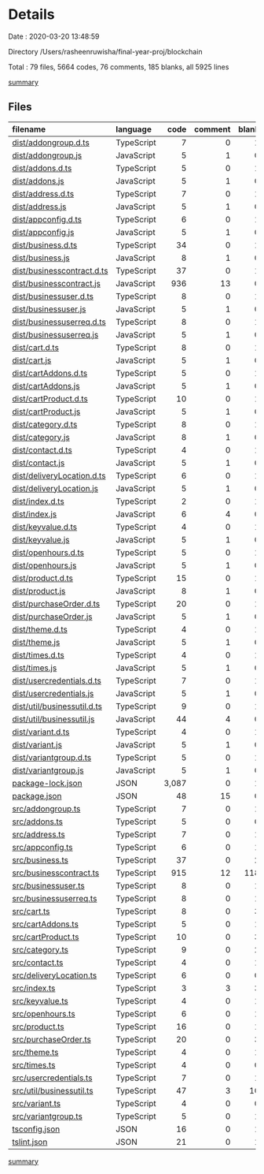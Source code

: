 # Details

Date : 2020-03-20 13:48:59

Directory /Users/rasheenruwisha/final-year-proj/blockchain

Total : 79 files,  5664 codes, 76 comments, 185 blanks, all 5925 lines

[summary](results.md)

## Files
| filename | language | code | comment | blank | total |
| :--- | :--- | ---: | ---: | ---: | ---: |
| [dist/addongroup.d.ts](/dist/addongroup.d.ts) | TypeScript | 7 | 0 | 1 | 8 |
| [dist/addongroup.js](/dist/addongroup.js) | JavaScript | 5 | 1 | 0 | 6 |
| [dist/addons.d.ts](/dist/addons.d.ts) | TypeScript | 5 | 0 | 1 | 6 |
| [dist/addons.js](/dist/addons.js) | JavaScript | 5 | 1 | 0 | 6 |
| [dist/address.d.ts](/dist/address.d.ts) | TypeScript | 7 | 0 | 1 | 8 |
| [dist/address.js](/dist/address.js) | JavaScript | 5 | 1 | 0 | 6 |
| [dist/appconfig.d.ts](/dist/appconfig.d.ts) | TypeScript | 6 | 0 | 1 | 7 |
| [dist/appconfig.js](/dist/appconfig.js) | JavaScript | 5 | 1 | 0 | 6 |
| [dist/business.d.ts](/dist/business.d.ts) | TypeScript | 34 | 0 | 1 | 35 |
| [dist/business.js](/dist/business.js) | JavaScript | 8 | 1 | 0 | 9 |
| [dist/businesscontract.d.ts](/dist/businesscontract.d.ts) | TypeScript | 37 | 0 | 1 | 38 |
| [dist/businesscontract.js](/dist/businesscontract.js) | JavaScript | 936 | 13 | 0 | 949 |
| [dist/businessuser.d.ts](/dist/businessuser.d.ts) | TypeScript | 8 | 0 | 1 | 9 |
| [dist/businessuser.js](/dist/businessuser.js) | JavaScript | 5 | 1 | 0 | 6 |
| [dist/businessuserreq.d.ts](/dist/businessuserreq.d.ts) | TypeScript | 8 | 0 | 1 | 9 |
| [dist/businessuserreq.js](/dist/businessuserreq.js) | JavaScript | 5 | 1 | 0 | 6 |
| [dist/cart.d.ts](/dist/cart.d.ts) | TypeScript | 8 | 0 | 1 | 9 |
| [dist/cart.js](/dist/cart.js) | JavaScript | 5 | 1 | 0 | 6 |
| [dist/cartAddons.d.ts](/dist/cartAddons.d.ts) | TypeScript | 5 | 0 | 1 | 6 |
| [dist/cartAddons.js](/dist/cartAddons.js) | JavaScript | 5 | 1 | 0 | 6 |
| [dist/cartProduct.d.ts](/dist/cartProduct.d.ts) | TypeScript | 10 | 0 | 1 | 11 |
| [dist/cartProduct.js](/dist/cartProduct.js) | JavaScript | 5 | 1 | 0 | 6 |
| [dist/category.d.ts](/dist/category.d.ts) | TypeScript | 8 | 0 | 1 | 9 |
| [dist/category.js](/dist/category.js) | JavaScript | 8 | 1 | 0 | 9 |
| [dist/contact.d.ts](/dist/contact.d.ts) | TypeScript | 4 | 0 | 1 | 5 |
| [dist/contact.js](/dist/contact.js) | JavaScript | 5 | 1 | 0 | 6 |
| [dist/deliveryLocation.d.ts](/dist/deliveryLocation.d.ts) | TypeScript | 6 | 0 | 1 | 7 |
| [dist/deliveryLocation.js](/dist/deliveryLocation.js) | JavaScript | 5 | 1 | 0 | 6 |
| [dist/index.d.ts](/dist/index.d.ts) | TypeScript | 2 | 0 | 1 | 3 |
| [dist/index.js](/dist/index.js) | JavaScript | 6 | 4 | 0 | 10 |
| [dist/keyvalue.d.ts](/dist/keyvalue.d.ts) | TypeScript | 4 | 0 | 1 | 5 |
| [dist/keyvalue.js](/dist/keyvalue.js) | JavaScript | 5 | 1 | 0 | 6 |
| [dist/openhours.d.ts](/dist/openhours.d.ts) | TypeScript | 5 | 0 | 1 | 6 |
| [dist/openhours.js](/dist/openhours.js) | JavaScript | 5 | 1 | 0 | 6 |
| [dist/product.d.ts](/dist/product.d.ts) | TypeScript | 15 | 0 | 1 | 16 |
| [dist/product.js](/dist/product.js) | JavaScript | 8 | 1 | 0 | 9 |
| [dist/purchaseOrder.d.ts](/dist/purchaseOrder.d.ts) | TypeScript | 20 | 0 | 1 | 21 |
| [dist/purchaseOrder.js](/dist/purchaseOrder.js) | JavaScript | 5 | 1 | 0 | 6 |
| [dist/theme.d.ts](/dist/theme.d.ts) | TypeScript | 4 | 0 | 1 | 5 |
| [dist/theme.js](/dist/theme.js) | JavaScript | 5 | 1 | 0 | 6 |
| [dist/times.d.ts](/dist/times.d.ts) | TypeScript | 4 | 0 | 1 | 5 |
| [dist/times.js](/dist/times.js) | JavaScript | 5 | 1 | 0 | 6 |
| [dist/usercredentials.d.ts](/dist/usercredentials.d.ts) | TypeScript | 7 | 0 | 1 | 8 |
| [dist/usercredentials.js](/dist/usercredentials.js) | JavaScript | 5 | 1 | 0 | 6 |
| [dist/util/businessutil.d.ts](/dist/util/businessutil.d.ts) | TypeScript | 9 | 0 | 1 | 10 |
| [dist/util/businessutil.js](/dist/util/businessutil.js) | JavaScript | 44 | 4 | 0 | 48 |
| [dist/variant.d.ts](/dist/variant.d.ts) | TypeScript | 4 | 0 | 1 | 5 |
| [dist/variant.js](/dist/variant.js) | JavaScript | 5 | 1 | 0 | 6 |
| [dist/variantgroup.d.ts](/dist/variantgroup.d.ts) | TypeScript | 5 | 0 | 1 | 6 |
| [dist/variantgroup.js](/dist/variantgroup.js) | JavaScript | 5 | 1 | 0 | 6 |
| [package-lock.json](/package-lock.json) | JSON | 3,087 | 0 | 1 | 3,088 |
| [package.json](/package.json) | JSON | 48 | 15 | 0 | 63 |
| [src/addongroup.ts](/src/addongroup.ts) | TypeScript | 7 | 0 | 1 | 8 |
| [src/addons.ts](/src/addons.ts) | TypeScript | 5 | 0 | 0 | 5 |
| [src/address.ts](/src/address.ts) | TypeScript | 7 | 0 | 1 | 8 |
| [src/appconfig.ts](/src/appconfig.ts) | TypeScript | 6 | 0 | 1 | 7 |
| [src/business.ts](/src/business.ts) | TypeScript | 37 | 0 | 2 | 39 |
| [src/businesscontract.ts](/src/businesscontract.ts) | TypeScript | 915 | 12 | 118 | 1,045 |
| [src/businessuser.ts](/src/businessuser.ts) | TypeScript | 8 | 0 | 1 | 9 |
| [src/businessuserreq.ts](/src/businessuserreq.ts) | TypeScript | 8 | 0 | 1 | 9 |
| [src/cart.ts](/src/cart.ts) | TypeScript | 8 | 0 | 3 | 11 |
| [src/cartAddons.ts](/src/cartAddons.ts) | TypeScript | 5 | 0 | 1 | 6 |
| [src/cartProduct.ts](/src/cartProduct.ts) | TypeScript | 10 | 0 | 3 | 13 |
| [src/category.ts](/src/category.ts) | TypeScript | 9 | 0 | 2 | 11 |
| [src/contact.ts](/src/contact.ts) | TypeScript | 4 | 0 | 1 | 5 |
| [src/deliveryLocation.ts](/src/deliveryLocation.ts) | TypeScript | 6 | 0 | 0 | 6 |
| [src/index.ts](/src/index.ts) | TypeScript | 3 | 3 | 3 | 9 |
| [src/keyvalue.ts](/src/keyvalue.ts) | TypeScript | 4 | 0 | 1 | 5 |
| [src/openhours.ts](/src/openhours.ts) | TypeScript | 6 | 0 | 1 | 7 |
| [src/product.ts](/src/product.ts) | TypeScript | 16 | 0 | 1 | 17 |
| [src/purchaseOrder.ts](/src/purchaseOrder.ts) | TypeScript | 20 | 0 | 3 | 23 |
| [src/theme.ts](/src/theme.ts) | TypeScript | 4 | 0 | 1 | 5 |
| [src/times.ts](/src/times.ts) | TypeScript | 4 | 0 | 0 | 4 |
| [src/usercredentials.ts](/src/usercredentials.ts) | TypeScript | 7 | 0 | 1 | 8 |
| [src/util/businessutil.ts](/src/util/businessutil.ts) | TypeScript | 47 | 3 | 10 | 60 |
| [src/variant.ts](/src/variant.ts) | TypeScript | 4 | 0 | 0 | 4 |
| [src/variantgroup.ts](/src/variantgroup.ts) | TypeScript | 5 | 0 | 1 | 6 |
| [tsconfig.json](/tsconfig.json) | JSON | 16 | 0 | 1 | 17 |
| [tslint.json](/tslint.json) | JSON | 21 | 0 | 1 | 22 |

[summary](results.md)